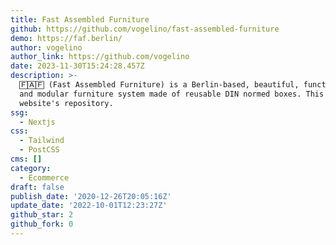 ```yaml
---
title: Fast Assembled Furniture
github: https://github.com/vogelino/fast-assembled-furniture
demo: https://faf.berlin/
author: vogelino
author_link: https://github.com/vogelino
date: 2023-11-30T15:24:28.457Z
description: >-
  🄵🄰🄵 (Fast Assembled Furniture) is a Berlin-based, beautiful, functional,
  and modular furniture system made of reusable DIN normed boxes. This is its
  website's repository.
ssg:
  - Nextjs
css:
  - Tailwind
  - PostCSS
cms: []
category:
  - Ecommerce
draft: false
publish_date: '2020-12-26T20:05:16Z'
update_date: '2022-10-01T12:23:27Z'
github_star: 2
github_fork: 0
---
```

